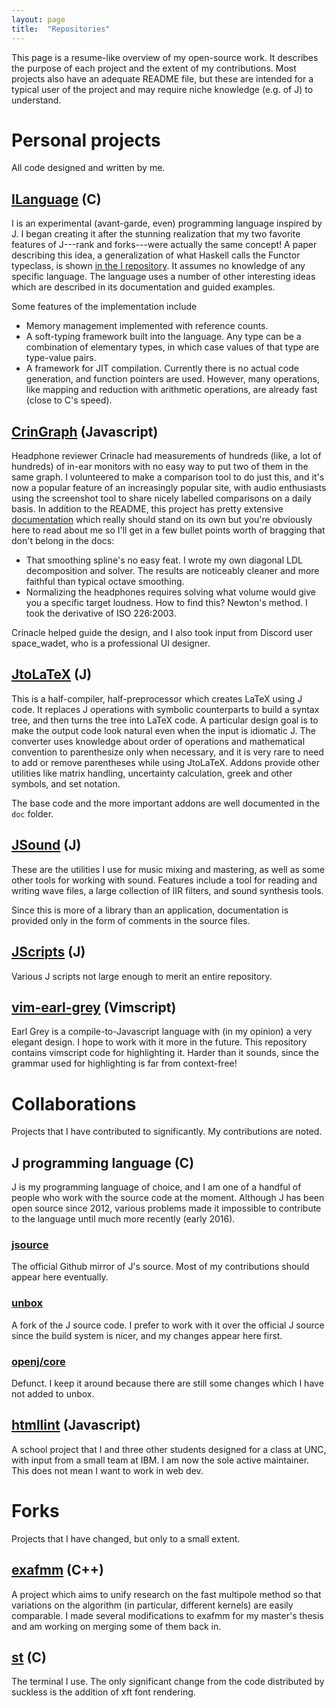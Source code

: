```yaml
---
layout: page
title:  "Repositories"
---
```


This page is a resume-like overview of my open-source work. It describes
the purpose of each project and the extent of my contributions. Most
projects also have an adequate README file, but these are intended for a
typical user of the project and may require niche knowledge (e.g. of J)
to understand.

# Personal projects

All code designed and written by me.

## [ILanguage](https://github.com/mlochbaum/ILanguage) (C)
I is an experimental (avant-garde, even) programming language inspired by
J. I began creating it after the stunning realization that my two favorite
features of J---rank and forks---were actually the same concept! A paper
describing this idea, a generalization of what Haskell calls the Functor
typeclass, is shown
[in the I repository](https://github.com/mlochbaum/ILanguage/blob/master/doc/BuiltInMapping/BuiltInMapping.pdf).
It assumes no knowledge of any specific language. The language uses a
number of other interesting ideas which are described in its documentation
and guided examples.

Some features of the implementation include

- Memory management implemented with reference counts.
- A soft-typing framework built into the language. Any type can be a
  combination of elementary types, in which case values of that type are
  type-value pairs.
- A framework for JIT compilation. Currently there is no actual code
  generation, and function pointers are used. However, many operations,
  like mapping and reduction with arithmetic operations, are already fast
  (close to C's speed).

## [CrinGraph](https://github.com/mlochbaum/CrinGraph) (Javascript)
Headphone reviewer Crinacle had measurements of hundreds (like, a lot of
hundreds) of in-ear monitors with no easy way to put two of them in the
same graph. I volunteered to make a comparison tool to do just this, and
it's now a popular feature of an increasingly popular site, with audio
enthusiasts using the screenshot tool to share nicely labelled
comparisons on a daily basis. In addition to the README, this project
has pretty extensive
[documentation](https://github.com/mlochbaum/CrinGraph/blob/master/Documentation.md)
which really should stand on its own but you're obviously here to read
about me so I'll get in a few bullet points worth of bragging that don't
belong in the docs:

- That smoothing spline's no easy feat. I wrote my own diagonal LDL
  decomposition and solver. The results are noticeably cleaner and more
  faithful than typical octave smoothing.
- Normalizing the headphones requires solving what volume would give you
  a specific target loudness. How to find this? Newton's method. I took
  the derivative of ISO 226:2003.

Crinacle helped guide the design, and I also took input from Discord
user space_wadet, who is a professional UI designer.

## [JtoLaTeX](https://github.com/mlochbaum/JtoLaTeX) (J)
This is a half-compiler, half-preprocessor which creates LaTeX using J
code. It replaces J operations with symbolic counterparts to build a
syntax tree, and then turns the tree into LaTeX code. A particular design
goal is to make the output code look natural even when the input is
idiomatic J. The converter uses knowledge about order of operations and
mathematical convention to parenthesize only when necessary, and it is
very rare to need to add or remove parentheses while using JtoLaTeX.
Addons provide other utilities like matrix handling, uncertainty
calculation, greek and other symbols, and set notation.

The base code and the more important addons are well documented in the
`doc` folder.

## [JSound](https://github.com/mlochbaum/JSound) (J)
These are the utilities I use for music mixing and mastering, as well as
some other tools for working with sound. Features include a tool for
reading and writing wave files, a large collection of IIR filters, and
sound synthesis tools.

Since this is more of a library than an application, documentation is
provided only in the form of comments in the source files.

## [JScripts](https://github.com/mlochbaum/JScripts) (J)
Various J scripts not large enough to merit an entire repository.

## [vim-earl-grey](https://github.com/mlochbaum/vim-earl-grey) (Vimscript)
Earl Grey is a compile-to-Javascript language with (in my opinion) a very
elegant design. I hope to work with it more in the future. This repository
contains vimscript code for highlighting it. Harder than it sounds, since
the grammar used for highlighting is far from context-free!


# Collaborations

Projects that I have contributed to significantly. My contributions are
noted.

## J programming language (C)
J is my programming language of choice, and I am one of a handful of
people who work with the source code at the moment. Although J has been
open source since 2012, various problems made it impossible to contribute
to the language until much more recently (early 2016).

### [jsource](https://github.com/jsoftware/jsource)
The official Github mirror of J's source. Most of my contributions should
appear here eventually.

### [unbox](https://github.com/iocane/unbox)
A fork of the J source code. I prefer to work with it over the official J
source since the build system is nicer, and my changes appear here first.

### [openj/core](https://github.com/mlochbaum/core)
Defunct. I keep it around because there are still some changes which I
have not added to unbox.

## [htmllint](https://github.com/htmllint/htmllint) (Javascript)
A school project that I and three other students designed for a class at
UNC, with input from a small team at IBM. I am now the sole active
maintainer. This does not mean I want to work in web dev.


# Forks

Projects that I have changed, but only to a small extent.

## [exafmm](https://github.com/mlochbaum/exafmm) (C++)
A project which aims to unify research on the fast multipole method so
that variations on the algorithm (in particular, different kernels) are
easily comparable. I made several modifications to exafmm for my master's
thesis and am working on merging some of them back in.

## [st](https://github.com/mlochbaum/st) (C)
The terminal I use. The only significant change from the code distributed
by suckless is the addition of xft font rendering.
